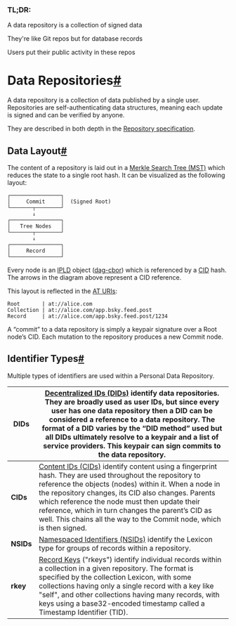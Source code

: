 ### TL;DR:



A data repository is a collection of signed data



They're like Git repos but for database records



Users put their public activity in these repos

# Data Repositories[#](https://atproto.com/guides/data-repos#data-repositories)

A data repository is a collection of data published by a single user. Repositories are self-authenticating data structures, meaning each update is signed and can be verified by anyone.

They are described in both depth in the [Repository specification](https://atproto.com/specs/repository).

## Data Layout[#](https://atproto.com/guides/data-repos#data-layout)

The content of a repository is laid out in a [Merkle Search Tree (MST)](https://hal.inria.fr/hal-02303490/document) which reduces the state to a single root hash. It can be visualized as the following layout:

```
┌────────────────┐
│     Commit     │  (Signed Root)
└───────┬────────┘
        ↓
┌────────────────┐
│   Tree Nodes   │
└───────┬────────┘
        ↓
┌────────────────┐
│     Record     │
└────────────────┘
```

Every node is an [IPLD](https://ipld.io/) object ([dag-cbor](https://ipld.io/docs/codecs/known/dag-cbor/)) which is referenced by a [CID](https://github.com/multiformats/cid) hash. The arrows in the diagram above represent a CID reference.

This layout is reflected in the [AT URIs](https://atproto.com/specs/at-uri-scheme):

```
Root       | at://alice.com
Collection | at://alice.com/app.bsky.feed.post
Record     | at://alice.com/app.bsky.feed.post/1234
```

A “commit” to a data repository is simply a keypair signature over a Root node’s CID. Each mutation to the repository produces a new Commit node.

## Identifier Types[#](https://atproto.com/guides/data-repos#identifier-types)

Multiple types of identifiers are used within a Personal Data Repository.

| **DIDs**  | [Decentralized IDs (DIDs)](https://w3c.github.io/did-core/) identify data repositories. They are broadly used as user IDs, but since every user has one data repository then a DID can be considered a reference to a data repository. The format of a DID varies by the “DID method” used but all DIDs ultimately resolve to a keypair and a list of service providers. This keypair can sign commits to the data repository. |
| --------- | ------------------------------------------------------------ |
| **CIDs**  | [Content IDs (CIDs)](https://github.com/multiformats/cid) identify content using a fingerprint hash. They are used throughout the repository to reference the objects (nodes) within it. When a node in the repository changes, its CID also changes. Parents which reference the node must then update their reference, which in turn changes the parent’s CID as well. This chains all the way to the Commit node, which is then signed. |
| **NSIDs** | [Namespaced Identifiers (NSIDs)](https://atproto.com/specs/nsid) identify the Lexicon type for groups of records within a repository. |
| **rkey**  | [Record Keys](https://atproto.com/specs/record-key) ("rkeys") identify individual records within a collection in a given repository. The format is specified by the collection Lexicon, with some collections having only a single record with a key like "self", and other collections having many records, with keys using a base32-encoded timestamp called a Timestamp Identifier (TID). |